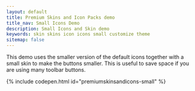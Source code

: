 ```yaml
---
layout: default
title: Premium Skins and Icon Packs demo
title_nav: Small Icons Demo
description: Small Icons and Skin demo
keywords: skin skins icon icons small customize theme
sitemap: false
---
```


This demo uses the smaller version of the default icons together with a small skin to make the buttons smaller. This is useful to save space if you are using many toolbar buttons.

{% include codepen.html id="premiumskinsandicons-small" %}

